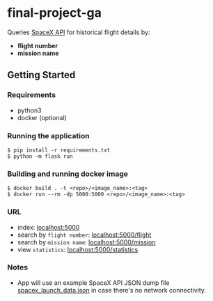 # final-project-ga

Queries [SpaceX API](https://api.spacexdata.com/v3/launches) for historical flight details by:
* __flight number__
* __mission name__

## Getting Started
### Requirements
* python3
* docker (optional)

### Running the application
```
$ pip install -r requirements.txt
$ python -m flask run
```

### Building and running docker image
```
$ docker build . -t <repo>/<image_name>:<tag>
$ docker run --rm -dp 5000:5000 <repo>/<image_name>:<tag>
```

### URL
* index: [localhost:5000](http://localhost:5000)
* search by `flight number`: [localhost:5000/flight](http://localhost:5000/flight)
* search by `mission name`: [localhost:5000/mission](http://localhost:5000/mission)
* view `statistics`: [localhost:5000/statistics](http://localhost:5000/statistics)

### Notes
* App will use an example SpaceX API JSON dump file [spacex_launch_data.json](spacex_launch_data.json) in case there's no network connectivity.
